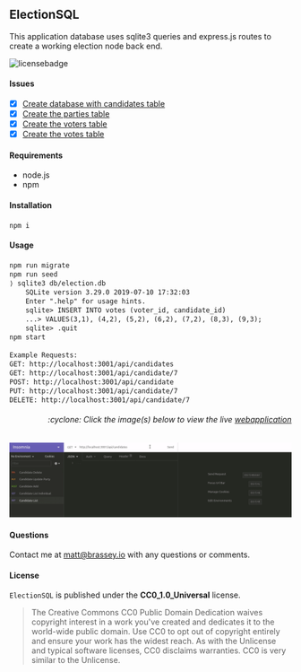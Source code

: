 ## ElectionSQL

This application database uses sqlite3 queries and express.js routes to create a working election node back end.

![licensebadge](https://img.shields.io/badge/license-CC0_1.0_Universal-blue)

#### Issues

- [x] [Create database with candidates table](https://github.com/MBrassey/ElectionSQL/issues/1)
- [x] [Create the parties table](https://github.com/MBrassey/ElectionSQL/issues/2)
- [x] [Create the voters table](https://github.com/MBrassey/ElectionSQL/issues/3)
- [x] [Create the votes table](https://github.com/MBrassey/ElectionSQL/issues/4)

#### Requirements

- node.js
- npm

#### Installation

    npm i

#### Usage

    npm run migrate
    npm run seed
    ⟩ sqlite3 db/election.db
        SQLite version 3.29.0 2019-07-10 17:32:03
        Enter ".help" for usage hints.
        sqlite> INSERT INTO votes (voter_id, candidate_id)
        ...> VALUES(3,1), (4,2), (5,2), (6,2), (7,2), (8,3), (9,3);
        sqlite> .quit
    npm start

    Example Requests:
    GET: http://localhost:3001/api/candidates
    GET: http://localhost:3001/api/candidate/7
    POST: http://localhost:3001/api/candidate
    PUT: http://localhost:3001/api/candidate/7
    DELETE: http://localhost:3001/api/candidate/7

<h6><p align="right">:cyclone: Click the image(s) below to view the live <a id="Screenshots" href="https://election-sql-mbrassey.herokuapp.com/">webapplication</a></p></h6>

[<p align="center"><img src="lib/Preview.gif">](https://election-sql-mbrassey.herokuapp.com/)

#### Questions

Contact me at [matt@brassey.io](mailto:matt@brassey.io) with any questions or comments.

#### License

`ElectionSQL` is published under the **CC0_1.0_Universal** license.

> The Creative Commons CC0 Public Domain Dedication waives copyright interest in a work you've created and dedicates it to the world-wide public domain. Use CC0 to opt out of copyright entirely and ensure your work has the widest reach. As with the Unlicense and typical software licenses, CC0 disclaims warranties. CC0 is very similar to the Unlicense.
